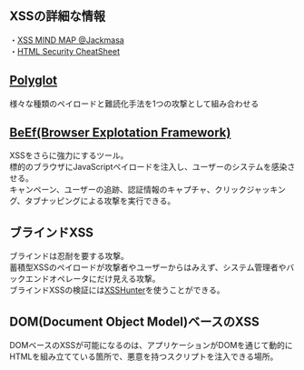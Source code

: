 ## XSSの詳細な情報

・[XSS MIND MAP @Jackmasa](https://raw.githubusercontent.com/cyberspacekittens/XSS/master/XSS2.png)<br>
・[HTML Security CheatSheet](https://html5sec.org/)


## [Polyglot](https://github.com/0xsobky/HackVault/wiki/Unleashing-an-Ultimate-XSS-Polyglot)
様々な種類のペイロードと難読化手法を1つの攻撃として組み合わせる

## [BeEf(Browser Explotation Framework)](http://beefproject.com/)
XSSをさらに強力にするツール。<br>
標的のブラウザにJavaScriptペイロードを注入し、ユーザーのシステムを感染させる。<br>
キャンペーン、ユーザーの追跡、認証情報のキャプチャ、クリックジャッキング、タブナッピングによる攻撃を実行できる。
 
## ブラインドXSS
ブラインドは忍耐を要する攻撃。<br>
蓄積型XSSのペイロードが攻撃者やユーザーからはみえず、システム管理者やバックエンドオペレータにだけ見える攻撃。<br>
ブラインドXSSの検証には[XSSHunter](http://xsshunter.com)を使うことができる。

## DOM(Document Object Model)ベースのXSS
DOMベースのXSSが可能になるのは、アプリケーションがDOMを通じて動的にHTMLを組み立てている箇所で、悪意を持つスクリプトを注入できる場所。<br>


